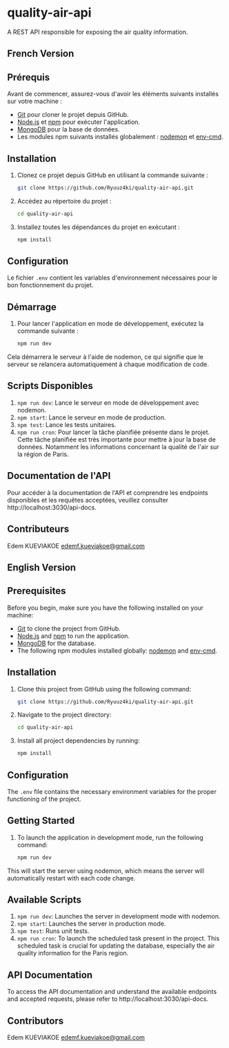 # quality-air-api
A REST API responsible for exposing the air quality information.

## French Version
## Prérequis

Avant de commencer, assurez-vous d'avoir les éléments suivants installés sur votre machine :

- [Git](https://git-scm.com/) pour cloner le projet depuis GitHub.
- [Node.js](https://nodejs.org/) et [npm](https://www.npmjs.com/) pour exécuter l'application.
- [MongoDB](https://www.mongodb.com/) pour la base de données.
- Les modules npm suivants installés globalement : [nodemon](https://www.npmjs.com/package/nodemon) et [env-cmd](https://www.npmjs.com/package/env-cmd).

## Installation

1. Clonez ce projet depuis GitHub en utilisant la commande suivante :

   ```bash
   git clone https://github.com/Ryuuz4ki/quality-air-api.git
   
2. Accédez au répertoire du projet :

   ```bash
   cd quality-air-api
   
3. Installez toutes les dépendances du projet en exécutant :

   ```bash
   npm install
   
## Configuration

Le fichier `.env` contient les variables d'environnement nécessaires pour le bon fonctionnement du projet.

## Démarrage

1. Pour lancer l'application en mode de développement, exécutez la commande suivante :

   ```bash
   npm run dev 

Cela démarrera le serveur à l'aide de nodemon, ce qui signifie que le serveur se relancera automatiquement à chaque modification de code.

## Scripts Disponibles

1. `npm run dev`: Lance le serveur en mode de développement avec nodemon.
2. `npm start`: Lance le serveur en mode de production.
3. `npm test`: Lance les tests unitaires.
4. `npm run cron`: Pour lancer la tâche planifiée présente dans le projet. Cette tâche planifiée est très importante pour mettre à jour la base de données. 
Notamment les informations concernant la qualité de l'air sur la région de Paris.

## Documentation de l'API

Pour accéder à la documentation de l'API et comprendre les endpoints disponibles et les requêtes acceptées, veuillez consulter http://localhost:3030/api-docs.

## Contributeurs

Edem KUEVIAKOE [edemf.kueviakoe@gmail.com](mailto:edemf.kueviakoe@gmail.com)

## English Version
## Prerequisites

Before you begin, make sure you have the following installed on your machine:

- [Git](https://git-scm.com/) to clone the project from GitHub.
- [Node.js](https://nodejs.org/) and [npm](https://www.npmjs.com/) to run the application.
- [MongoDB](https://www.mongodb.com/) for the database.
- The following npm modules installed globally: [nodemon](https://www.npmjs.com/package/nodemon) and [env-cmd](https://www.npmjs.com/package/env-cmd).

## Installation

1. Clone this project from GitHub using the following command:

   ```bash
   git clone https://github.com/Ryuuz4ki/quality-air-api.git

2. Navigate to the project directory:

   ```bash
   cd quality-air-api

3. Install all project dependencies by running:

   ```bash
   npm install

## Configuration

The `.env` file contains the necessary environment variables for the proper functioning of the project.

## Getting Started

1. To launch the application in development mode, run the following command:

   ```bash
   npm run dev 

This will start the server using nodemon, which means the server will automatically restart with each code change.

## Available Scripts

1. `npm run dev`: Launches the server in development mode with nodemon.
2. `npm start`: Launches the server in production mode.
3. `npm test`: Runs unit tests.
4. `npm run cron`: To launch the scheduled task present in the project. 
This scheduled task is crucial for updating the database, especially the air quality information for the Paris region.

## API Documentation

To access the API documentation and understand the available endpoints and accepted requests, please refer to http://localhost:3030/api-docs.

## Contributors

Edem KUEVIAKOE [edemf.kueviakoe@gmail.com](mailto:edemf.kueviakoe@gmail.com)